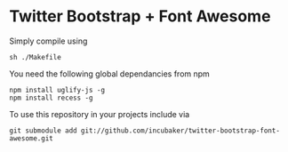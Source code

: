 # Twitter Bootstrap + Font Awesome

Simply compile using

	sh ./Makefile
	
You need the following global dependancies from npm

	npm install uglify-js -g
	npm install recess -g
	
To use this repository in your projects include via

	git submodule add git://github.com/incubaker/twitter-bootstrap-font-awesome.git